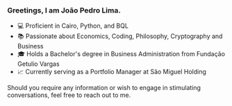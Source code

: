 ### Greetings, I am João Pedro Lima.

- 💻 Proficient in Cairo, Python, and BQL
- 📚 Passionate about Economics, Coding, Philosophy, Cryptography and Business
- 🎓 Holds a Bachelor's degree in Business Administration from Fundação Getulio Vargas
- 📈 Currently serving as a Portfolio Manager at São Miguel Holding

Should you require any information or wish to engage in stimulating conversations, feel free to reach out to me.
